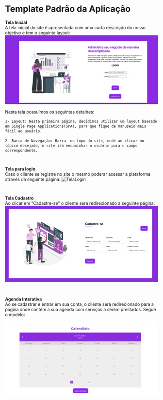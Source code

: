 # Template Padrão da Aplicação



**Tela Inicial**<br>
A tela inicial do site é apresentada com uma curta descrição do nosso objetivo e tem o seguinte layout:
![TelaInicial](https://github.com/ICEI-PUC-Minas-PMV-ADS/pmv-ads-2022-2-e2-proj-int-t6-gestao-adm-para-prestadores-de-servicos/blob/f6b7bf6caa9fcb7d2db5d44fe45b5e388930b97a/docs/img/Index.png)

Nesta tela possuímos os seguintes detalhes:

    1- Layout: Nesta primeira página, decidimos utilizar um layout baseado em Single Page Applications(SPA), para que fique de manuseio mais fácil ao usuário.

    2- Barra de Navegação: Barra  no topo do site, onde ao clicar no tópico desejado, o site irá encaminhar o usuário para o campo correspondente.

<br>

**Tela para login** <br>
Caso o cliente se registre no site o mesmo poderar acessar a plataforma através da seguinte página:
![TelaLogin](https://github.com/ICEI-PUC-Minas-PMV-ADS/pmv-ads-2022-2-e2-proj-int-t6-gestao-adm-para-prestadores-de-servicos/blob/c99dcb7f42c8f39f4d37a45bdf603617b1dd2c4d/docs/img/Login%20Usu%C3%A1rio.png)

<br>

**Tela Cadastro** <br>
Ao clicar em "Cadastre-se" o cliente será redirecionado à seguinte página:
![TelaCadastro](https://github.com/ICEI-PUC-Minas-PMV-ADS/pmv-ads-2022-2-e2-proj-int-t6-gestao-adm-para-prestadores-de-servicos/blob/c99dcb7f42c8f39f4d37a45bdf603617b1dd2c4d/docs/img/Tela%20Cadastro.png)

<br>

**Agenda Interativa** <br>
Ao se cadastrar e entrar em sua conta, o cliente será redirecionado para a página onde contém a sua agenda com serviços a serem prestados. Segue o modelo:

![Agenda](https://github.com/ICEI-PUC-Minas-PMV-ADS/pmv-ads-2022-2-e2-proj-int-t6-gestao-adm-para-prestadores-de-servicos/blob/8de52f5d685413d0dff7f55b5e402bf70fd647d2/docs/img/Agenda.png)
<br>
